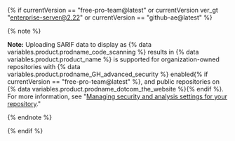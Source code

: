 {% if currentVersion == "free-pro-team@latest" or currentVersion ver_gt "enterprise-server@2.22" or currentVersion == "github-ae@latest" %}

{% note %}

**Note:** Uploading SARIF data to display as {% data variables.product.prodname_code_scanning %} results in {% data variables.product.product_name %} is supported for organization-owned repositories with {% data variables.product.prodname_GH_advanced_security %} enabled{% if currentVersion == "free-pro-team@latest" %}, and public repositories on {% data variables.product.prodname_dotcom_the_website %}{% endif %}. For more information, see "[Managing security and analysis settings for your repository](/github/administering-a-repository/managing-security-and-analysis-settings-for-your-repository)."

{% endnote %}

{% endif %}
